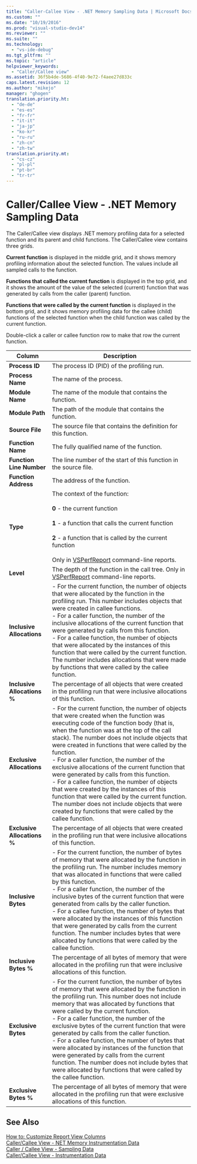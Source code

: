 ```yaml
---
title: "Caller-Callee View - .NET Memory Sampling Data | Microsoft Docs"
ms.custom: ""
ms.date: "10/19/2016"
ms.prod: "visual-studio-dev14"
ms.reviewer: ""
ms.suite: ""
ms.technology: 
  - "vs-ide-debug"
ms.tgt_pltfrm: ""
ms.topic: "article"
helpviewer_keywords: 
  - "Caller/Callee view"
ms.assetid: 36f5b4de-5686-4f40-9e72-f4aee27d833c
caps.latest.revision: 12
ms.author: "mikejo"
manager: "ghogen"
translation.priority.ht: 
  - "de-de"
  - "es-es"
  - "fr-fr"
  - "it-it"
  - "ja-jp"
  - "ko-kr"
  - "ru-ru"
  - "zh-cn"
  - "zh-tw"
translation.priority.mt: 
  - "cs-cz"
  - "pl-pl"
  - "pt-br"
  - "tr-tr"
---
```

# Caller/Callee View - .NET Memory Sampling Data
The Caller/Callee view displays .NET memory profiling data for a selected function and its parent and child functions. The Caller/Callee view contains three grids.  
  
 **Current function** is displayed in the middle grid, and it shows memory profiling information about the selected function. The values include all sampled calls to the function.  
  
 **Functions that called the current function** is displayed in the top grid, and it shows the amount of the value of the selected (current) function that was generated by calls from the caller (parent) function.  
  
 **Functions that were called by the current function** is displayed in the bottom grid, and it shows memory profiling data for the callee (child) functions of the selected function when the child function was called by the current function.  
  
 Double-click a caller or callee function row to make that row the current function.  
  
|Column|Description|  
|------------|-----------------|  
|**Process ID**|The process ID (PID) of the profiling run.|  
|**Process Name**|The name of the process.|  
|**Module Name**|The name of the module that contains the function.|  
|**Module Path**|The path of the module that contains the function.|  
|**Source File**|The source file that contains the definition for this function.|  
|**Function Name**|The fully qualified name of the function.|  
|**Function Line Number**|The line number of the start of this function in the source file.|  
|**Function Address**|The address of the function.|  
|**Type**|The context of the function:<br /><br /> **0** - the current function<br /><br /> **1** - a function that calls the current function<br /><br /> **2** - a function that is called by the current function<br /><br /> Only in [VSPerfReport](../profiling/vsperfreport.md) command-line reports.|  
|**Level**|The depth of the function in the call tree. Only in [VSPerfReport](../profiling/vsperfreport.md) command-line reports.|  
|**Inclusive Allocations**|-   For the current function, the number of objects that were allocated by the function in the profiling run. This number includes objects that were created in callee functions.<br />-   For a caller function, the number of the inclusive allocations of the current function that were generated by calls from this function.<br />-   For a callee function, the number of objects that were allocated by the instances of this function that were called by the current function. The number includes allocations that were made by functions that were called by the callee function.|  
|**Inclusive Allocations %**|The percentage of all objects that were created in the profiling run that were inclusive allocations of this function.|  
|**Exclusive Allocations**|-   For the current function, the number of objects that were created when the function was executing code of the function body (that is, when the function was at the top of the call stack). The number does not include objects that were created in functions that were called by the function.<br />-   For a caller function, the number of the exclusive allocations of the current function that were generated by calls from this function.<br />-   For a callee function, the number of objects that were created by the instances of this function that were called by the current function. The number does not include objects that were created by functions that were called by the callee function.|  
|**Exclusive Allocations %**|The percentage of all objects that were created in the profiling run that were inclusive allocations of this function.|  
|**Inclusive Bytes**|-   For the current function, the number of bytes of memory that were allocated by the function in the profiling run. The number includes memory that was allocated in functions that were called by this function.<br />-   For a caller function, the number of the inclusive bytes of the current function that were generated from calls by the caller function.<br />-   For a callee function, the number of bytes that were allocated by the instances of this function that were generated by calls from the current function. The number includes bytes that were allocated by functions that were called by the callee function.|  
|**Inclusive Bytes %**|The percentage of all bytes of memory that were allocated in the profiling run that were inclusive allocations of this function.|  
|**Exclusive Bytes**|-   For the current function, the number of bytes of memory that were allocated by the function in the profiling run. This number does not include memory that was allocated by functions that were called by the current function.<br />-   For a caller function, the number of the exclusive bytes of the current function that were generated by calls from the caller function.<br />-   For a callee function, the number of bytes that were allocated by instances of the function that were generated by calls from the current function. The number does not include bytes that were allocated by functions that were called by the callee function.|  
|**Exclusive Bytes %**|The percentage of all bytes of memory that were allocated in the profiling run that were exclusive allocations of this function.|  
  
## See Also  
 [How to: Customize Report View Columns](../profiling/how-to--customize-report-view-columns.md)   
 [Caller/Callee View - NET Memory Instrumentation Data](../profiling/caller-callee-view---net-memory-instrumentation-data.md)   
 [Caller / Callee View - Sampling Data](../profiling/caller---callee-view---sampling-data.md)   
 [Caller/Callee View - Instrumentation Data](../profiling/caller-callee-view---instrumentation-data.md)